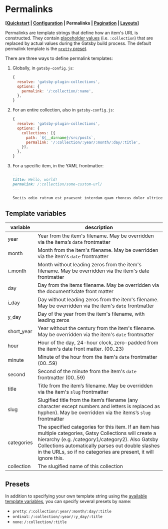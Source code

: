 # Permalinks

**[[Quickstart](./quickstart) | [Configuration](./configuration.md) | Permalinks | [Pagination](./pagination.md) | [Layouts](./layouts.md)]**

Permalinks are template strings that define how an item's URL is constructed. They contain [placeholder values](#permalink-template-variables) (i.e. `:collection`) that are replaced by actual values during the Gatsby build process. The default permalink template is the [`pretty` preset](#presets).

There are three ways to define permalink templates:

1. Globally, in `gatsby-config.js`:

   ```js
   {
     resolve: 'gatsby-plugin-collections',
     options: {
       permalink: '/:collection/:name',
     },
   }
   ```

1. For an entire collection, also in `gatsby-config.js`:

   ```js
   {
     resolve: 'gatsby-plugin-collections',
     options: {
       collections: [{
         path: `${__dirname}/src/posts`,
         permalink: '/:collection/:year/:month/:day/:title',
       }],
     },
   }
   ```

1. For a specific item, in the YAML frontmatter:

   ```md
   ---
   title: Hello, world!
   permalink: /:collection/some-custom-url/
   ---

   Sociis odio rutrum est praesent interdum quam rhoncus dolor ultrices nulla, faucibus nascetur parturient id libero dignissim.
   ```

## Template variables

| variable   | description                                                                                                                                                                                                                                                                           |
| ---------- | ------------------------------------------------------------------------------------------------------------------------------------------------------------------------------------------------------------------------------------------------------------------------------------- |
| year       | Year from the item's filename. May be overridden via the items’s `date` frontmatter                                                                                                                                                                                                   |
| month      | Month from the item's filename. May be overridden via the item's `date` frontmatter                                                                                                                                                                                                   |
| i_month    | Month without leading zeros from the item's filename. May be overridden via the item's date frontmatter                                                                                                                                                                               |
| day        | Day from the items filename. May be overridden via the document’sdate front matter                                                                                                                                                                                                    |
| i_day      | Day without leading zeros from the item's filename. May be overridden via the item's `date` frontmatter                                                                                                                                                                               |
| y_day      | Day of the year from the item's filename, with leading zeros                                                                                                                                                                                                                          |
| short_year | Year without the century from the item's filename. May be overridden via the item's `date` frontmatter                                                                                                                                                                                |
| hour       | Hour of the day, 24-hour clock, zero-padded from the item's date front matter. (00..23)                                                                                                                                                                                               |
| minute     | Minute of the hour from the item's `date` frontmatter (00..59)                                                                                                                                                                                                                        |
| second     | Second of the minute from the item's `date` frontmatter (00..59)                                                                                                                                                                                                                      |
| title      | Title from the item’s filename. May be overridden via the item's `slug` frontmatter                                                                                                                                                                                                   |
| slug       | Slugified title from the item’s filename (any character except numbers and letters is replaced as hyphen). May be overridden via the items’s `slug` frontmatter                                                                                                                       |
| categories | The specified categories for this item. If an item has multiple categories, Gatsy Collections will create a hierarchy (e.g. /category1/category2). Also Gatsby Collections automatically parses out double slashes in the URLs, so if no categories are present, it will ignore this. |
| collection | The slugified name of this collection                                                                                                                                                                                                                                                 |

## Presets

In addition to specifying your own template string using the [available template variables](#template-variables), you can specify several presets by name:

- `pretty`: `/:collection/:year/:month/:day/:title`
- `ordinal`: `/:collection/:year/:y_day/:title`
- `none`: `/:collection/:title`
